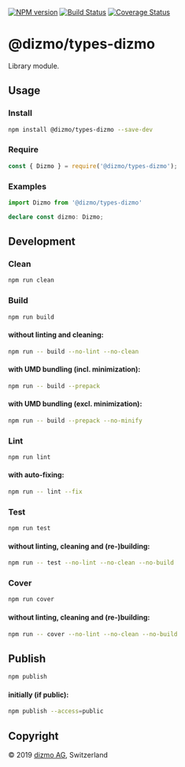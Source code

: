 [![NPM version](https://badge.fury.io/js/%40dizmo%2Ftypes-dizmo.svg)](https://npmjs.org/package/@dizmo/types-dizmo)
[![Build Status](https://travis-ci.org/dizmo/types-dizmo.svg?branch=master)](https://travis-ci.org/dizmo/types-dizmo)
[![Coverage Status](https://coveralls.io/repos/github/dizmo/types-dizmo/badge.svg?branch=master)](https://coveralls.io/github/dizmo/types-dizmo?branch=master)

# @dizmo/types-dizmo

Library module.

## Usage

### Install

```sh
npm install @dizmo/types-dizmo --save-dev
```

### Require

```javascript
const { Dizmo } = require('@dizmo/types-dizmo');
```

### Examples

```typescript
import Dizmo from '@dizmo/types-dizmo'
```

```typescript
declare const dizmo: Dizmo;
```

## Development

### Clean

```sh
npm run clean
```

### Build

```sh
npm run build
```

#### without linting and cleaning:

```sh
npm run -- build --no-lint --no-clean
```

#### with UMD bundling (incl. minimization):

```sh
npm run -- build --prepack
```

#### with UMD bundling (excl. minimization):

```sh
npm run -- build --prepack --no-minify
```

### Lint

```sh
npm run lint
```

#### with auto-fixing:

```sh
npm run -- lint --fix
```

### Test

```sh
npm run test
```

#### without linting, cleaning and (re-)building:

```sh
npm run -- test --no-lint --no-clean --no-build
```

### Cover

```sh
npm run cover
```

#### without linting, cleaning and (re-)building:

```sh
npm run -- cover --no-lint --no-clean --no-build
```

## Publish

```sh
npm publish
```

#### initially (if public):

```sh
npm publish --access=public
```

## Copyright

 © 2019 [dizmo AG](http://dizmo.com/), Switzerland

